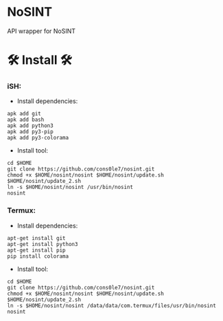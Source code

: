 # NoSINT 
API wrapper for NoSINT 

# 🛠️ Install 🛠️

### iSH:
- Install dependencies: 
```
apk add git
apk add bash
apk add python3
apk add py3-pip
apk add py3-colorama
```
- Install tool: 
```
cd $HOME
git clone https://github.com/cons0le7/nosint.git
chmod +x $HOME/nosint/nosint $HOME/nosint/update.sh $HOME/nosint/update_2.sh 
ln -s $HOME/nosint/nosint /usr/bin/nosint
nosint
```
### Termux: 
- Install dependencies: 
```
apt-get install git
apt-get install python3
apt-get install pip 
pip install colorama
```
- Install tool: 
```
cd $HOME
git clone https://github.com/cons0le7/nosint.git
chmod +x $HOME/nosint/nosint $HOME/nosint/update.sh $HOME/nosint/update_2.sh 
ln -s $HOME/nosint/nosint /data/data/com.termux/files/usr/bin/nosint
nosint
```
